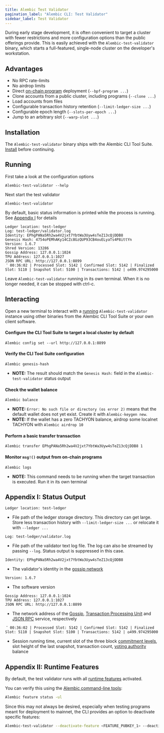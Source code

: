 ```yaml
---
title: Alembic Test Validator
pagination_label: "Alembic CLI: Test Validator"
sidebar_label: Test Validator
---
```


During early stage development, it is often convenient to target a cluster with
fewer restrictions and more configuration options than the public offerings
provide. This is easily achieved with the `Alembic-test-validator` binary, which
starts a full-featured, single-node cluster on the developer's workstation.

## Advantages

- No RPC rate-limits
- No airdrop limits
- Direct [on-chain program](https://genesisaddress.ai/docs/programs) deployment
  (`--bpf-program ...`)
- Clone accounts from a public cluster, including programs (`--clone ...`)
- Load accounts from files
- Configurable transaction history retention (`--limit-ledger-size ...`)
- Configurable epoch length (`--slots-per-epoch ...`)
- Jump to an arbitrary slot (`--warp-slot ...`)

## Installation

The `Alembic-test-validator` binary ships with the Alembic CLI Tool Suite.
[Install](../install.md) before continuing.

## Running

First take a look at the configuration options

```
Alembic-test-validator --help
```

Next start the test validator

```
Alembic-test-validator
```

By default, basic status information is printed while the process is running.
See [Appendix I](#appendix-i-status-output) for details

```
Ledger location: test-ledger
Log: test-ledger/validator.log
Identity: EPhgPANa5Rh2wa4V2jxt7YbtWa3Uyw4sTeZ13cQjDDB8
Genesis Hash: 4754oPEMhAKy14CZc8GzQUP93CB4ouELyaTs4P8ittYn
Version: 1.6.7
Shred Version: 13286
Gossip Address: 127.0.0.1:1024
TPU Address: 127.0.0.1:1027
JSON RPC URL: http://127.0.0.1:8899
⠈ 00:36:02 | Processed Slot: 5142 | Confirmed Slot: 5142 | Finalized Slot: 5110 | Snapshot Slot: 5100 | Transactions: 5142 | ◎499.974295000
```

Leave `Alembic-test-validator` running in its own terminal. When it is no longer
needed, it can be stopped with ctrl-c.

## Interacting

Open a new terminal to interact with a [running](#running) `Alembic-test-validator`
instance using other binaries from the Alembic CLI Tool Suite or your own client
software.

#### Configure the CLI Tool Suite to target a local cluster by default

```
Alembic config set --url http://127.0.0.1:8899
```

#### Verify the CLI Tool Suite configuration

```
Alembic genesis-hash
```

- **NOTE:** The result should match the `Genesis Hash:` field in the
  `Alembic-test-validator` status output

#### Check the wallet balance

```
Alembic balance
```

- **NOTE:** `Error: No such file or directory (os error 2)` means that the default
  wallet does not yet exist. Create it with `Alembic-keygen new`.
- **NOTE:** If the wallet has a zero TACHYON balance, airdrop some localnet TACHYON with
  `Alembic airdrop 10`

#### Perform a basic transfer transaction

```
Alembic transfer EPhgPANa5Rh2wa4V2jxt7YbtWa3Uyw4sTeZ13cQjDDB8 1
```

#### Monitor `msg!()` output from on-chain programs

```
Alembic logs
```

- **NOTE:** This command needs to be running when the target transaction is
  executed. Run it in its own terminal

## Appendix I: Status Output

```
Ledger location: test-ledger
```

- File path of the ledger storage directory. This directory can get large. Store
  less transaction history with `--limit-ledger-size ...` or relocate it with
  `--ledger ...`

```
Log: test-ledger/validator.log
```

- File path of the validator text log file. The log can also be streamed by
  passing `--log`. Status output is suppressed in this case.

```
Identity: EPhgPANa5Rh2wa4V2jxt7YbtWa3Uyw4sTeZ13cQjDDB8
```

- The validator's identity in the [gossip network](../../validator/gossip.md#gossip-overview)

```
Version: 1.6.7
```

- The software version

```
Gossip Address: 127.0.0.1:1024
TPU Address: 127.0.0.1:1027
JSON RPC URL: http://127.0.0.1:8899
```

- The network address of the [Gossip](../../validator/gossip.md#gossip-overview),
  [Transaction Processing Unit](../../validator/tpu.md) and [JSON RPC](https://genesisaddress.ai/docs/rpc)
  service, respectively

```
⠈ 00:36:02 | Processed Slot: 5142 | Confirmed Slot: 5142 | Finalized Slot: 5110 | Snapshot Slot: 5100 | Transactions: 5142 | ◎499.974295000
```

- Session running time, current slot of the three block
  [commitment levels](https://genesisaddress.ai/docs/rpc#configuring-state-commitment),
  slot height of the last snapshot, transaction count,
  [voting authority](../../operations/guides/vote-accounts.md#vote-authority) balance

## Appendix II: Runtime Features

By default, the test validator runs with all [runtime features](https://genesisaddress.ai/docs/core/runtime#features) activated.

You can verify this using the [Alembic command-line tools](../install.md):

```bash
Alembic feature status -ul
```

Since this may not always be desired, especially when testing programs meant for deployment to mainnet, the CLI provides an option to deactivate specific features:

```bash
Alembic-test-validator --deactivate-feature <FEATURE_PUBKEY_1> --deactivate-feature <FEATURE_PUBKEY_2>
```
